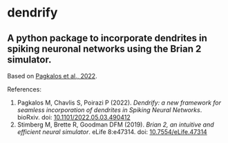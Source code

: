 # dendrify

## A python package to incorporate dendrites in spiking neuronal networks using the Brian 2 simulator.

Based on [Pagkalos et al., 2022](https://doi.org/10.1101/2022.05.03.490412).

References:

1. Pagkalos M, Chavlis S, Poirazi P (2022). _Dendrify: a new framework for seamless incorporation of dendrites in Spiking Neural Networks_. bioRxiv. doi: [10.1101/2022.05.03.490412](https://doi.org/10.1101/2022.05.03.490412)
2. Stimberg M, Brette R, Goodman DFM (2019). _Brian 2, an intuitive and efficient neural simulator_. eLife 8:e47314. doi: [10.7554/eLife.47314](https://doi.org/10.7554/eLife.47314)
